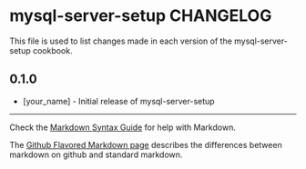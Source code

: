 mysql-server-setup CHANGELOG
============================

This file is used to list changes made in each version of the mysql-server-setup cookbook.

0.1.0
-----
- [your_name] - Initial release of mysql-server-setup

- - -
Check the [Markdown Syntax Guide](http://daringfireball.net/projects/markdown/syntax) for help with Markdown.

The [Github Flavored Markdown page](http://github.github.com/github-flavored-markdown/) describes the differences between markdown on github and standard markdown.
